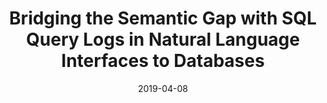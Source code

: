---
title: "Bridging the Semantic Gap with SQL Query Logs in Natural Language Interfaces to Databases"
collection: publications
permalink: /publication/2019-04-08-templar-icde
date: 2019-04-08
type: 'Long Paper'
venue: 'ICDE 2019'
paperurl: 'https://ieeexplore.ieee.org/document/8731607'
slidesurl: '/assets/files/templar_icde2019_slides.pdf'
codeurl: 'https://github.com/umich-dbgroup/templar'
authors: '<strong>Christopher Baik</strong>, H. V. Jagadish, and Yunyao Li'
---